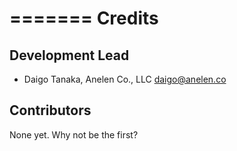 =======
Credits
=======

Development Lead
----------------

* Daigo Tanaka, Anelen Co., LLC <daigo@anelen.co>

Contributors
------------

None yet. Why not be the first?
